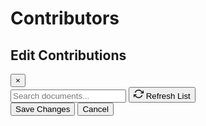 # Contributors

<div class="contributors-grid">
  <!-- Contributors will be loaded dynamically -->
</div>

<script src="../js/api-config.js"></script>
<script>
// Function to fetch and display contributors
async function loadContributors() {
    try {
        const response = await fetch('../data/contributors.json');
        if (!response.ok) {
            throw new Error('Failed to fetch contributors data');
        }
        const data = await response.json();
        displayContributors(data.contributors);
    } catch (error) {
        console.error('Error loading contributors:', error);
    }
}

// Function to display contributors
function displayContributors(contributors) {
    const grid = document.querySelector('.contributors-grid');
    if (!grid) return;

    const contributorCards = contributors.map(contributor => `
        <div class="profile-card" data-contributor-id="${contributor.id}">
            <div class="profile-header">
                <img class="profile-image" src="${contributor.image || 'https://ui-avatars.com/api/?name=' + encodeURIComponent(contributor.name)}" alt="${contributor.name}" onerror="this.src='https://ui-avatars.com/api/?name=${encodeURIComponent(contributor.name)}'">
            </div>
            <div class="profile-info">
                <h3>${contributor.name}</h3>
                <p class="organization">${contributor.organization}</p>
                <a href="${contributor.linkedin}" target="_blank" class="button">
                    <svg xmlns="http://www.w3.org/2000/svg" width="18" height="18" viewBox="0 0 24 24" fill="currentColor">
                        <path d="M19 0h-14c-2.761 0-5 2.239-5 5v14c0 2.761 2.239 5 5 5h14c2.762 0 5-2.239 5-5v-14c0-2.761-2.238-5-5-5zm-11 19h-3v-11h3v11zm-1.5-12.268c-.966 0-1.75-.79-1.75-1.764s.784-1.764 1.75-1.764 1.75.79 1.75 1.764-.783 1.764-1.75 1.764zm13.5 12.268h-3v-5.604c0-3.368-4-3.113-4 0v5.604h-3v-11h3v1.765c1.396-2.586 7-2.777 7 2.476v6.759z"/>
                    </svg>
                    LinkedIn
                </a>
                <details class="contributions">
                    <summary class="button primary">
                        <svg xmlns="http://www.w3.org/2000/svg" width="18" height="18" viewBox="0 0 24 24" fill="none" stroke="currentColor" stroke-width="2">
                            <path d="M12 2L2 7l10 5 10-5-10-5zM2 17l10 5 10-5M2 12l10 5 10-5"/>
                        </svg>
                        Contributions
                    </summary>
                    <ul></ul>
                </details>
            </div>
        </div>
    `).join('');

    grid.innerHTML = contributorCards;

    // Load contributions for each contributor
    contributors.forEach(contributor => {
        loadContributorContributions(contributor.id);
    });
}

// Function to load contributor contributions
async function loadContributorContributions(contributorId) {
    try {
        const response = await fetch(`${API_BASE_URL}/api/contributors/${contributorId}`);
        if (!response.ok) {
            throw new Error('Failed to fetch contributor data');
        }
        const data = await response.json();
        updateContributorContributions(contributorId, data.contributions || []);
    } catch (error) {
        console.error('Error loading contributions:', error);
    }
}

// Function to update contributor contributions display
function updateContributorContributions(contributorId, contributions) {
    const contributionsEl = document.querySelector(`[data-contributor-id="${contributorId}"] .contributions ul`);
    if (!contributionsEl) return;

    const contributionsList = contributions.map(doc => {
        let formattedPath = doc.path;
        if (formattedPath.endsWith('.md')) {
            formattedPath = formattedPath.substring(0, formattedPath.length - 3);
        }
        if (!formattedPath.endsWith('/')) {
            formattedPath = formattedPath + '/';
        }
        
        return `<li><a href="../${formattedPath}">${doc.title}</a></li>`;
    }).join('');
    
    contributionsEl.innerHTML = contributionsList || '<li>No contributions yet</li>';
}

// Initialize when the page loads
document.addEventListener('DOMContentLoaded', loadContributors);
</script>

<!-- Contribution Modal -->
<div id="contributionModal" class="modal">
  <div class="modal-content">
    <div class="modal-header">
      <h2>Edit Contributions</h2>
      <button class="close-modal" onclick="closeContributionModal()">&times;</button>
    </div>
    <div class="modal-body">
      <div class="search-container">
        <div class="search-row">
          <input type="text" id="documentSearch" placeholder="Search documents..." onkeyup="filterDocuments()">
          <button class="refresh-btn" onclick="handleRefresh()">
            <svg xmlns="http://www.w3.org/2000/svg" width="16" height="16" viewBox="0 0 24 24" fill="none" stroke="currentColor" stroke-width="2">
              <path d="M23 4v6h-6"></path>
              <path d="M1 20v-6h6"></path>
              <path d="M3.51 9a9 9 0 0 1 14.85-3.36L23 10"></path>
              <path d="M1 14l4.64 4.36A9 9 0 0 0 20.49 15"></path>
            </svg>
            Refresh List
          </button>
        </div>
      </div>
      <div class="document-list">
        <!-- Documents will be populated here -->
      </div>
    </div>
    <div class="modal-footer">
      <button onclick="saveContributions()" class="save-btn">Save Changes</button>
      <button onclick="closeContributionModal()" class="cancel-btn">Cancel</button>
    </div>
  </div>
</div>